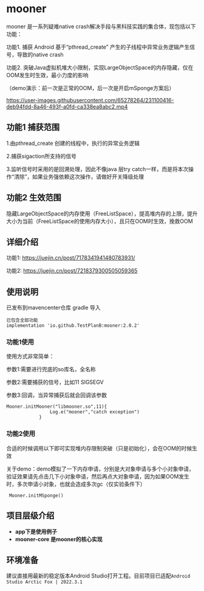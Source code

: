 # mooner
mooner 是一系列疑难native crash解决手段与黑科技实践的集合体，现包括以下功能：

功能1. 捕获 Android 基于“pthread_create” 产生的子线程中异常业务逻辑产生信号，导致的native crash

功能2. 突破Java虚拟机堆大小限制，实现LargeObjectSpace的内存隐藏，仅在OOM发生时生效，最小力度的影响

（demo演示：前一次是正常的OOM，后一次是开启mSponge方案后）



https://user-images.githubusercontent.com/65278264/231100416-deb94fdd-8a46-493f-a0fd-ca338ea8abc2.mp4




## 功能1 捕获范围
1.由pthread_create 创建的线程中，执行的异常业务逻辑

2.捕获sigaction所支持的信号

3.监听信号时采用的是回溯处理，因此不像java 层try catch一样，而是将本次操作“清除”，如果业务强依赖这次操作，请做好开关降级处理

## 功能2 生效范围
隐藏LargeObjectSpace的内存使用（FreeListSpace），提高堆内存的上限，提升大小为当前（FreeListSpace的使用内存大小），且只在OOM时生效，挽救OOM

## 详细介绍
功能1: https://juejin.cn/post/7178341941480783931/

功能2: https://juejin.cn/post/7218379300505059365

## 使用说明
已发布到mavencenter仓库
gradle 导入
```
已包含全部功能
implementation 'io.github.TestPlanB:mooner:2.0.2'
```
### 功能1使用

使用方式非常简单：

参数1:需要进行兜底的so库名，全名称 

参数2:需要捕获的信号，比如11 SIGSEGV 

参数3:回调，当异常捕获后就会回调该参数


```
Mooner.initMooner("libmooner.so",11){
                Log.e("mooner","catch exception")
            }

```

### 功能2使用


合适的时候调用以下即可实现堆内存限制突破（只是初始化），会在OOM的时候生效

关于demo：demo模拟了一下内存申请，分别是大对象申请与多个小对象申请，验证效果请先点击几下小对象申请，然后再点大对象申请，因为如果OOM发生时，多次申请小对象，也就会造成多次gc（仅实验条件下）

```
 Mooner.initMSponge()

```





## 项目层级介绍
* **app下是使用例子**
* **mooner-core 是mooner的核心实现**

## 环境准备
建议直接用最新的稳定版本Android Studio打开工程。目前项目已适配`Android Studio Arctic Fox | 2022.3.1`
### 
